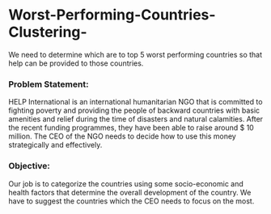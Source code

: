 # Worst-Performing-Countries-Clustering-
We need to determine which are to top 5 worst performing countries so that help can be provided to those countries.

### Problem Statement:
HELP International is an international humanitarian NGO that is committed to fighting poverty and providing the people of backward countries with basic amenities and relief during the time of disasters and natural calamities. After the recent funding programmes, they have been able to raise around $ 10 million. The CEO of the NGO needs to decide how to use this money strategically and effectively.

### Objective:
Our job is to categorize the countries using some socio-economic and health factors that determine the overall development of the country. We have to suggest the countries which the CEO needs to focus on the most.
